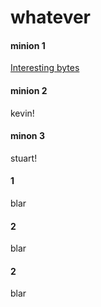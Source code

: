 # whatever



<!-- tabs:start -->

#### **minion 1**

[Interesting bytes](InterestingBytes/articles/recommended_sites.md)

#### **minion 2**

kevin!

#### **minon 3**

stuart!
#### **1**
blar
#### 2
blar
#### 2
blar
<!-- tabs:end -->
